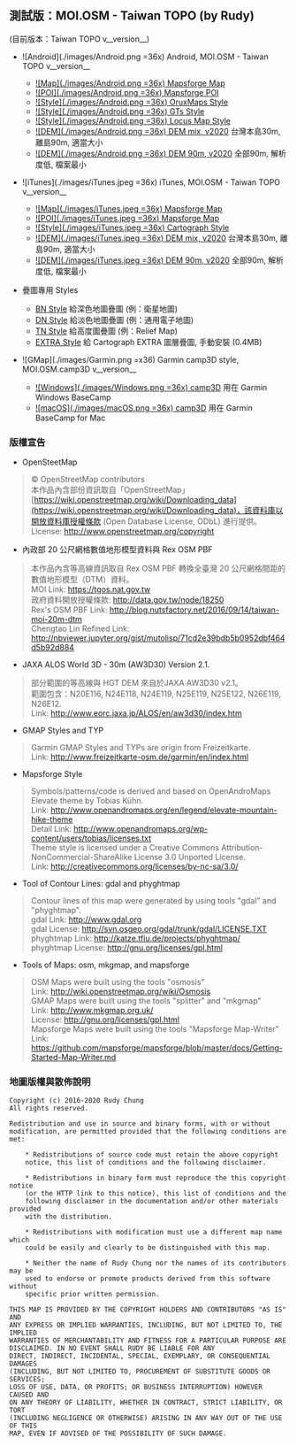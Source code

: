 ## 測試版：MOI.OSM - Taiwan TOPO (by Rudy)

(目前版本：Taiwan TOPO v__version__)

* ![Android](./images/Android.png =36x) Android, MOI.OSM - Taiwan TOPO v__version__
  * [![Map](./images/Android.png =36x) Mapsforge Map](./MOI_OSM_Taiwan_TOPO_Rudy.map.zip)
  * [![POI](./images/Android.png =36x) Mapsforge POI](./MOI_OSM_Taiwan_TOPO_Rudy.poi.zip)
  * [![Style](./images/Android.png =36x) OruxMaps Style](./MOI_OSM_Taiwan_TOPO_Rudy_style.zip)
  * [![Style](./images/Android.png =36x) GTs Style](./MOI_OSM_Taiwan_TOPO_Rudy_hs_style.zip)
  * [![Style](./images/Android.png =36x) Locus Map Style](./MOI_OSM_Taiwan_TOPO_Rudy_locus_style.zip)
  * [![DEM](./images/Android.png =36x) DEM mix, v2020](./hgtmix.zip) 台灣本島30m, 離島90m, 適當大小
  * [![DEM](./images/Android.png =36x) DEM 90m, v2020](./hgt90.zip) 全部90m, 解析度低, 檔案最小

* ![iTunes](./images/iTunes.jpeg =36x) iTunes, MOI.OSM - Taiwan TOPO v__version__
  * [![Map](./images/iTunes.jpeg =36x) Mapsforge Map](./MOI_OSM_Taiwan_TOPO_Rudy.map.zip)
  * [![POI](./images/iTunes.jpeg =36x) Mapsforge Map](./MOI_OSM_Taiwan_TOPO_Rudy.poi.zip)
  * [![Style](./images/iTunes.jpeg =36x) Cartograph Style](./MOI_OSM_Taiwan_TOPO_Rudy_style.zip)
  * [![DEM](./images/iTunes.jpeg =36x) DEM mix, v2020](./hgtmix.zip) 台灣本島30m, 離島90m, 適當大小
  * [![DEM](./images/iTunes.jpeg =36x) DEM 90m, v2020](./hgt90.zip) 全部90m, 解析度低, 檔案最小

* 疊圖專用 Styles
  * [BN Style](./MOI_OSM_bn_style.zip) 給深色地圖疊圖 (例：衛星地圖)
  * [DN Style](./MOI_OSM_dn_style.zip) 給淡色地圖疊圖 (例：通用電子地圖)
  * [TN Style](./MOI_OSM_tn_style.zip) 給高度圖疊圖 (例：Relief Map)
  * [EXTRA Style](./MOI_OSM_extra_style.zip) 給 Cartograph EXTRA 圖層疊圖, 手動安裝 (0.4MB)

* ![GMap](./images/Garmin.png =x36) Garmin camp3D style, MOI.OSM.camp3D v__version__
  * [![Windows](./images/Windows.png =36x) camp3D](./Install_MOI_Taiwan_TOPO_camp3D.exe) 用在 Garmin Windows BaseCamp 
  * [![macOS](./images/macOS.png =36x) camp3D](./Taiwan_moi_zh_camp3D.gmap.zip) 用在 Garmin BaseCamp for Mac


### 版權宣告

* OpenSteetMap
> © OpenStreetMap contributors <br />
> 本作品內含部份資訊取自「OpenStreetMap」[https://wiki.openstreetmap.org/wiki/Downloading_data](https://wiki.openstreetmap.org/wiki/Downloading_data)，該資料庫以開放資料庫授權條款 (Open Database License, ODbL) 進行提供。 <br />
> License: http://www.openstreetmap.org/copyright

* 內政部 20 公尺網格數值地形模型資料與 Rex OSM PBF
> 本作品內含等高線資訊取自 Rex OSM PBF 轉換全臺灣 20 公尺網格間距的數值地形模型（DTM）資料。 <br />
> MOI Link: https://tgos.nat.gov.tw <br />
> 政府資料開放授權條款: http://data.gov.tw/node/18250 <br />
> Rex's OSM PBF Link: http://blog.nutsfactory.net/2016/09/14/taiwan-moi-20m-dtm <br />
> Chengtao Lin Refined Link: http://nbviewer.jupyter.org/gist/mutolisp/71cd2e39bdb5b0952dbf464d5b92d884

* JAXA ALOS World 3D - 30m (AW3D30) Version 2.1.
> 部分範圍的等高線與 HGT DEM 來自於JAXA AW3D30 v2.1。 <br /> 
> 範圍包含：N20E116, N24E118, N24E119, N25E119, N25E122, N26E119, N26E12. <br />
> Link: http://www.eorc.jaxa.jp/ALOS/en/aw3d30/index.htm

* GMAP Styles and TYP
> Garmin GMAP Styles and TYPs are origin from Freizeitkarte. <br />
> Link: http://www.freizeitkarte-osm.de/garmin/en/index.html

* Mapsforge Style
> Symbols/patterns/code is derived and based on OpenAndroMaps Elevate theme by Tobias Kühn. <br />
> Link: http://www.openandromaps.org/en/legend/elevate-mountain-hike-theme <br />
> Detail Link: http://www.openandromaps.org/wp-content/users/tobias/licenses.txt <br />
> Theme style is licensed under a Creative Commons Attribution-NonCommercial-ShareAlike License 3.0 Unported License. <br />
> Link: http://creativecommons.org/licenses/by-nc-sa/3.0/

* Tool of Contour Lines: gdal and phyghtmap
> Contour lines of this map were generated by using tools "gdal" and "phyghtmap". <br />
> gdal Link: http://www.gdal.org <br />
> gdal License: http://svn.osgeo.org/gdal/trunk/gdal/LICENSE.TXT <br />
> phyghtmap Link: http://katze.tfiu.de/projects/phyghtmap/ <br />
> phyghtmap License: http://gnu.org/licenses/gpl.html

* Tools of Maps: osm, mkgmap, and mapsforge
> OSM Maps were built using the tools "osmosis" <br />
> Link: http://wiki.openstreetmap.org/wiki/Osmosis <br />
> GMAP Maps were built using the tools "splitter" and "mkgmap" <br />
> Link: http://www.mkgmap.org.uk/ <br />
> License: http://gnu.org/licenses/gpl.html <br />
> Mapsforge Maps were built using the tools "Mapsforge Map-Writer" <br />
> Link: https://github.com/mapsforge/mapsforge/blob/master/docs/Getting-Started-Map-Writer.md

### 地圖版權與散佈說明
    Copyright (c) 2016-2020 Rudy Chung
    All rights reserved.

    Redistribution and use in source and binary forms, with or without
    modification, are permitted provided that the following conditions are met:

        * Redistributions of source code must retain the above copyright
        notice, this list of conditions and the following disclaimer.

        * Redistributions in binary form must reproduce the this copyright notice
        (or the HTTP link to this notice), this list of conditions and the
        following disclaimer in the documentation and/or other materials provided
        with the distribution.

        * Redistributions with modification must use a different map name which
        could be easily and clearly to be distinguished with this map.

        * Neither the name of Rudy Chung nor the names of its contributors may be
        used to endorse or promote products derived from this software without 
        specific prior written permission.

    THIS MAP IS PROVIDED BY THE COPYRIGHT HOLDERS AND CONTRIBUTORS "AS IS" AND
    ANY EXPRESS OR IMPLIED WARRANTIES, INCLUDING, BUT NOT LIMITED TO, THE IMPLIED
    WARRANTIES OF MERCHANTABILITY AND FITNESS FOR A PARTICULAR PURPOSE ARE
    DISCLAIMED. IN NO EVENT SHALL RUDY BE LIABLE FOR ANY
    DIRECT, INDIRECT, INCIDENTAL, SPECIAL, EXEMPLARY, OR CONSEQUENTIAL DAMAGES
    (INCLUDING, BUT NOT LIMITED TO, PROCUREMENT OF SUBSTITUTE GOODS OR SERVICES;
    LOSS OF USE, DATA, OR PROFITS; OR BUSINESS INTERRUPTION) HOWEVER CAUSED AND
    ON ANY THEORY OF LIABILITY, WHETHER IN CONTRACT, STRICT LIABILITY, OR TORT
    (INCLUDING NEGLIGENCE OR OTHERWISE) ARISING IN ANY WAY OUT OF THE USE OF THIS
    MAP, EVEN IF ADVISED OF THE POSSIBILITY OF SUCH DAMAGE.
